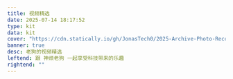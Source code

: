 ```yaml
---
title: 视频精选
date: 2025-07-14 18:17:52
type: kit
data: kit
cover: "https://cdn.statically.io/gh/JonasTech0/2025-Archive-Photo-Records/main/main/images/blog%E5%A4%B4%E9%83%A8.jpg"
banner: true
desc: 老狗的视频精选
leftend: 跟 神烦老狗 一起享受科技带来的乐趣
rightend: ""
---
```

